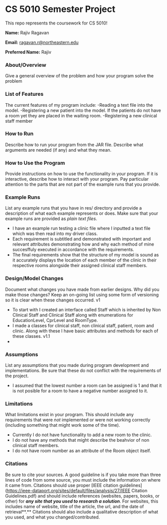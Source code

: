 # CS 5010 Semester Project

This repo represents the coursework for CS 5010!

**Name:** Rajiv Ragavan

**Email:** ragavan.r@northeastern.edu

**Preferred Name:** Rajiv



### About/Overview

Give a general overview of the problem and how your program solve the problem



### List of Features

The current features of my program include:
-Reading a text file into the model.
-Registering a new patient into the model. If the patients do not have a room yet they are placed in the waiting room.
-Registering a new clinical staff member

### How to Run

Describe how to run your program from the JAR file. Describe what arguments are needed (if any) and what they mean.



### How to Use the Program

Provide instructions on how to use the functionality in your program. If it is interactive, describe how to interact with your program. Pay particular attention to the parts that are not part of the example runs that you provide.



### Example Runs

List any example runs that you have in res/ directory and provide a description of what each example represents or does. Make sure that your example runs are provided as *plain text files*.
- I have an example run testing a clinic file where I inputted a text file which was then read into my driver class.
- Each requirement is subtitled and demonstrated with important and relevant attributes demonstrating how and why each method of mine succesffuly executed in accordance with the requirements.
- The final requirements show that the structure of my model is sound as it accurately displays the location of each member of the clinic in their respective rooms alongside their assigned clinical staff members.


### Design/Model Changes

Document what changes you have made from earlier designs. Why did you make those changes? Keep an on-going list using some form of versioning so it is clear when these changes occurred.
v1
- To start with I created an interface called Staff which is inherited by Non Clinical Staff and Clinical Staff along with enumerations for EducationLevel, CprLevel and RoomType.
- I made a classes for clinical staff, non clinical staff, patient, room and clinic. Along with these I have basic attributes and methods for each of these classes.
v1.1
-


### Assumptions

List any assumptions that you made during program development and implementations. Be sure that these do not conflict with the requirements of the project.
- I assumed that the lowest number a room can be assigned is 1 and that it is not posible for a room to have a negative number assigned to it.


### Limitations

What limitations exist in your program. This should include any requirements that were *not* implemented or were not working correctly (including something that might work some of the time).
- Currently I do not have functionality to add a new room to the clinic.
- I do not have any methods that might describe the beahvior of non clinical staff members.
- I do not have room number as an attribute of the Room object itself.


### Citations

Be sure to cite your sources. A good guideline is if you take more than three lines of code from some source, you must include the information on where it came from. Citations should use proper [IEEE citation guidelines](https://ieee-dataport.org/sites/default/files/analysis/27/IEEE Citation Guidelines.pdf) and should include references (websites, papers, books, or other) for ***any site that you used to research a solution***. For websites, this includes name of website, title of the article, the url, and the date of retrieval**.** Citations should also include a qualitative description of what you used, and what you changed/contributed.



